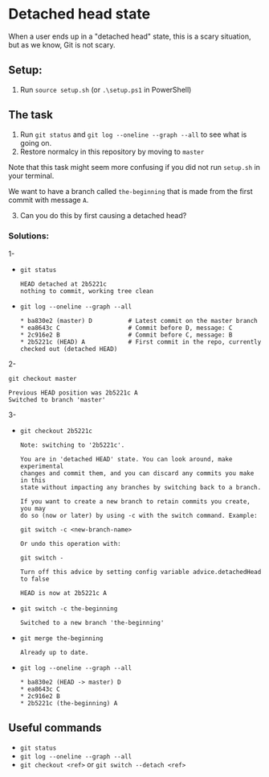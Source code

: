 # Detached head state

When a user ends up in a "detached head" state, this is a scary situation, but as we know, Git is not scary.

## Setup:

1. Run `source setup.sh` (or `.\setup.ps1` in PowerShell)

## The task

1. Run `git status` and `git log --oneline --graph --all` to see what is going on.
2. Restore normalcy in this repository by moving to `master`

Note that this task might seem more confusing if you did not run `setup.sh` in your terminal.

We want to have a branch called `the-beginning` that is made from the first commit with message `A`. 

3. Can you do this by first causing a detached head?

### Solutions:

1- 
- `git status`

    ```
    HEAD detached at 2b5221c
    nothing to commit, working tree clean
    ```

- `git log --oneline --graph --all`
    ```
    * ba830e2 (master) D          # Latest commit on the master branch
    * ea8643c C                   # Commit before D, message: C
    * 2c916e2 B                   # Commit before C, message: B
    * 2b5221c (HEAD) A            # First commit in the repo, currently checked out (detached HEAD)
    ```

2- 

`git checkout master`

```
Previous HEAD position was 2b5221c A
Switched to branch 'master'
```

3- 

- `git checkout 2b5221c`

    ```
    Note: switching to '2b5221c'.

    You are in 'detached HEAD' state. You can look around, make experimental
    changes and commit them, and you can discard any commits you make in this
    state without impacting any branches by switching back to a branch.

    If you want to create a new branch to retain commits you create, you may
    do so (now or later) by using -c with the switch command. Example:

    git switch -c <new-branch-name>

    Or undo this operation with:

    git switch -

    Turn off this advice by setting config variable advice.detachedHead to false

    HEAD is now at 2b5221c A

    ```
- `git switch -c the-beginning`

    `Switched to a new branch 'the-beginning'`

- `git merge the-beginning`

    `Already up to date.`
- `git log --oneline --graph --all`
    ```
    * ba830e2 (HEAD -> master) D
    * ea8643c C
    * 2c916e2 B
    * 2b5221c (the-beginning) A
    ```

## Useful commands

- `git status`
- `git log --oneline --graph --all`
- `git checkout <ref>` or `git switch --detach <ref>`
